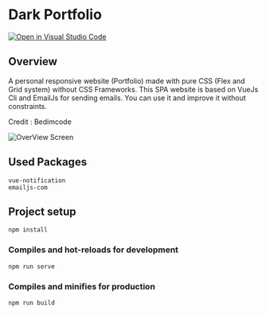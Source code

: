 # Dark Portfolio
[![Open in Visual Studio Code](https://open.vscode.dev/badges/open-in-vscode.svg)](https://open.vscode.dev/AgabiYounes/Dark-Portfolio-Pure-CSS-VueJs-CLI)
## Overview
A personal responsive website (Portfolio) made with pure CSS (Flex and Grid system) without CSS Frameworks. This SPA website is based on VueJs Cli and EmailJs for sending emails. You can use it and improve it without constraints.

Credit : Bedimcode

![OverView Screen](overview.png)
## Used Packages
```
vue-notification
emailjs-com
```
## Project setup
```
npm install
```

### Compiles and hot-reloads for development
```
npm run serve
```

### Compiles and minifies for production
```
npm run build
```

